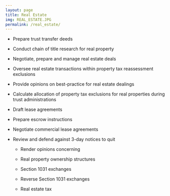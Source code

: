 ```yaml
---
layout: page
title: Real Estate
img: REAL_ESTATE.JPG
permalink: /real_estate/
---
```


- Prepare trust transfer deeds

- Conduct chain of title research for real property

- Negotiate, prepare and manage real estate deals 

- Oversee real estate transactions within property tax reassessment exclusions

- Provide opinions on best-practice for real estate dealings

- Calculate allocation of property tax exclusions for real properties during trust administrations

- Draft lease agreements

- Prepare escrow instructions

- Negotiate commercial lease agreements

- Review and defend against 3-day notices to quit
  
  - Render opinions concerning 

  - Real property ownership structures

  - Section 1031 exchanges

  - Reverse Section 1031 exchanges

  - Real estate tax 
